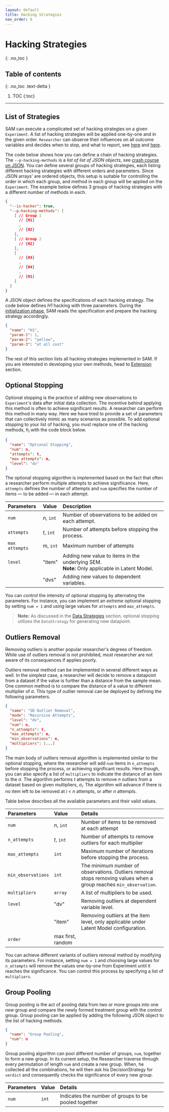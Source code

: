 ```yaml
---
layout: default
title: Hacking Strategies
nav_order: 6
---
```


# Hacking Strategies
{: .no_toc }

## Table of contents
{: .no_toc .text-delta }

1. TOC 
{:toc}

---

## List of Strategies

SAM can execute a complicated set of hacking strategies on a given `Experiment`. A list of hacking strategies will be applied one-by-one and in the given order. `Researcher` can observe their influences on all outcome variables and decides when to stop, and what to report, see [here](Components.md#hacking-strategy) and [here](ExecutionFlow.md#perform-research).

The code below shows how you can define a chain of hacking strategies. The `--p-hacking-methods` is a *list of list of JSON objects*, see [crash course on JSON](ConfigurationFileSpecfications.md#crash-course-on-json). You can define several groups of hacking strategies,  each listing different hacking strategies with different orders and parameters. Since JSON arrays' are ordered objects, this setup is suitable for controlling the order in which each group, and method in each group will be applied on the `Experiment`. The example below defines 3 groups of hacking strategies with a different number of methods in each.


```json
{
  "--is-hacker": true,
  "--p-hacking-methods": [
    [ // Group 1
      // {H1}
      ,
      // {H2}
    ],
    [ // Group 2
      // {H2}
    ],
    [
      // {H3}
      ,
      // {H4}
      ,
      // {H1}
    ]
  ]
}

```

A JSON object defines the specifications of each hacking strategy. The code below defines *H1* hacking with three parameters. During the [initialization phase](ExecutionFlow.md#initialization), SAM reads the specification and prepare the hacking strategy accordingly. 

```json
{
  "name": "H1",
  "param-1": 1,
  "param-2": "yellow",
  "param-3": "at all cost"
}
```

The rest of this section lists all hacking strategies implemented in SAM. If you are interested in developing your own methods, head to [Extension](extending-sam.md) section.

## Optional Stopping

Optional stopping is the practice of adding new observations to `Experiment`'s data after initial data collection. The incentive behind applying this method is often to achieve significant results. A researcher can perform this method in many way. Here we have tried to provide a set of parameters that can collectively mimic as many scenarios as possible. To add optional stopping to your list of hacking, you must replace one of the hacking methods, $h_i$ with the code block below. 

```json
{
  "name": "Optional Stopping",
  "num": n,
  "attempts": t,
  "max attempts": m,
  "level": "dv"
}
```

The optional stopping algorithm is implemented based on the fact that often a researcher perform multiple attempts to achieve significance. Here, `attempts` defines the number of attempts and `num` specifies the number of items — to be added — in each attempt. 

| **Parameters** | **Value** | **Description** |
|:--|:--|:--|
| `num` | _n_, `int`  | Number of observations to be added on each attempt. |
| `attempts` | _t_, `int` | Number of attempts before stopping the process. |
| `max attempts` | m, `int`  | Maximum number of attempts |
| `level` | "item" | Adding new value to items in the underlying SEM. <br>**Note:** Only applicable in Latent Model. |
|  | "dvs" | Adding new values to dependent variables. |

You can control the intensity of optional stopping by alternating the parameters. For instance, you can implement an *extreme* optional stopping by setting `num = 1` and using large values for `attempts` and `max_attempts`. 

> **Note:** As discussed in the [Data Strategies](DataStrategies.md) section, optional stopping utilizes the `DataStrategy` for generating new datapoint.

## Outliers Removal

Removing outliers is another popular researcher's degrees of freedom. While use of outliers removal is not prohibited, most researcher are not aware of its consequences if applies poorly. 

Outliers removal method can be implemented in several different ways as well. In the simplest case, a researcher will decide to remove a datapoint from a dataset if the value is further than a distance from the sample mean. One common method is to compare the distance of a value to different multiplier of $\sigma$. This type of outlier removal can be deployed by defining the following parameters.

```json
{
  "name": "SD Outlier Removal",
  "mode": "Recursive Attempts",  
  "level": "dv",   
  "num": n,
  "n_attempts": t,
  "max_attempts": m,
  "min_observations": e,
  "multipliers": [...]
}
```

The main body of outliers removal algorithm is implemented similar to the optional stopping, where the researcher will add `num` items in `n_attempts` before stopping the process, or achieving significant results. Here though, you can also specify a list of `multipliers` to indicate the distance of an item to the $\sigma$. The algorithm performs *t* attempts to remove *n* outliers from a dataset based on given multipliers, $\sigma_i$. The algorithm will advance if there is no item left to be removed at *i < n* attempts, or after *n* attempts.

Table below describes all the available parameters and their valid values.

| **Parameters** | **Value** | **Details** |
|:--|:--|:--|
| `num` | *n*, `int` | Number of items to be removed at each attempt |
| `n_attempts` | _t_, `int` | Number of attempts to remove outliers for each multiplier |
| `max_attempts` | `int` | Maximum number of iterations before stopping the process. |
| `min_observations` | `int` | The minimum number of observations. Outliers removal stops removing values when a group reaches `min_observation`. |
| `multipliers` | `array` | A list of multipliers to be used. |
| `level` | "dv" | Removing outliers at dependent variable level.|
|  | "item" | Removing outliers at the item level, only applicable under Latent Model configuration. |
| `order` | max first, random |  |

You can achieve different variants of outliers removal method by modifying its parameters. For instance, setting `num = 1` and choosing large values for `n_attempts` will remove the values one-by-one from Experiment until it reaches the significance. You can control this process by specifying a list of `multipliers`. 

## Group Pooling

Group pooling is the act of pooling data from two or more groups into one _new_ group and compare the newly formed treatment group with the control group. Group pooling can be applied by adding the following JSON object to the list of hacking methods.

```json
{
  "name": "Group Pooling",
  "num": n
}
```

Group pooling algorithm can pool different number of groups, `num`, together to form a new group. In its current setup, the Researcher traverse through every permutation of length `num` and create a new group. When, he collected all the combinations, he will then ask his DecisionStrategy for `verdict` and consequently checks the significance of every new group.

| **Parameters** | **Value** | **Details** |
|:--|:--|:--|
| `num` | `int` | Indicates the number of groups to be pooled together |
